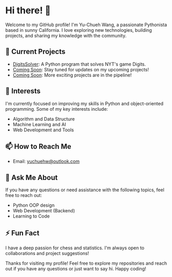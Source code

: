 # Hi there! 👋

Welcome to my GitHub profile! I'm Yu-Chueh Wang, a passionate Pythonista based in sunny California. I love exploring new technologies, building projects, and sharing my knowledge with the community.

## 🔭 Current Projects

- [DigitsSolver](https://github.com/yuchuehw/DigitsSolver): A Python program that solves NYT's game Digits.
- [Coming Soon](#): Stay tuned for updates on my upcoming projects!
- [Coming Soon](#): More exciting projects are in the pipeline!

## 🌱 Interests

I'm currently focused on improving my skills in Python and object-oriented programming. Some of my key interests include:

- Algorithm and Data Structure
- Machine Learning and AI
- Web Development and Tools

## 📫 How to Reach Me

- Email: yuchuehw@outlook.com

## 💬 Ask Me About

If you have any questions or need assistance with the following topics, feel free to reach out:

- Python OOP design
- Web Development (Backend)
- Learning to Code

## ⚡ Fun Fact

I have a deep passion for chess and statistics. I'm always open to collaborations and project suggestions!

Thanks for visiting my profile! Feel free to explore my repositories and reach out if you have any questions or just want to say hi. Happy coding!

<!--
**yuchuehw/yuchuehw** is a ✨ _special_ ✨ repository because its `README.md` (this file) appears on your GitHub profile.

Here are some ideas to get you started:

- 🔭 I’m currently working on ...
- 🌱 I’m currently learning ...
- 👯 I’m looking to collaborate on ...
- 🤔 I’m looking for help with ...
- 💬 Ask me about ...
- 📫 How to reach me: ...
- 😄 Pronouns: ...
- ⚡ Fun fact: ...
-->
